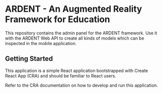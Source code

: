 # ARDENT - An Augmented Reality Framework for Education

This repository contains the admin panel for the ARDENT framework. Use it with the ARDENT Web API to create all kinds of models which can be inspected in the mobile application.

## Getting Started

This application is a simple React application bootstrapped with Create React App (CRA) and should be familiar to React users.

Refer to the CRA documentation on how to develop and run this application.
